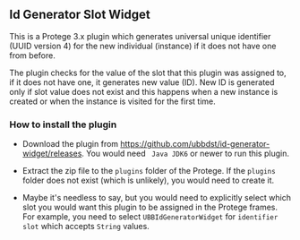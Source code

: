 ## Id Generator Slot Widget

This is a Protege 3.x plugin which generates universal unique identifier (UUID version 4) for the new individual (instance) if it does not have one from before. 

The plugin checks for the value of the slot that this plugin was assigned to, if it does not have one, it generates new value (ID). New ID is generated only if slot value does not exist and this happens when a new instance is created or when the instance is visited for the first time.


### How to install the plugin

- Download the plugin from https://github.com/ubbdst/id-generator-widget/releases. You would need <code> Java JDK6</code> or newer to run this plugin.

- Extract the zip file to the <code>plugins</code> folder of the Protege. If the <code>plugins</code> folder does not exist (which is unlikely), you would need to create it.

- Maybe it's needless to say, but you would need to explicitly select which slot you would want this plugin to be assigned in the Protege frames. For example, you need to select <code>UBBIdGeneratorWidget</code> for <code>identifier slot</code> which accepts <code>String</code> values.


